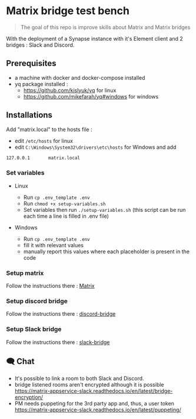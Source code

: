 # Matrix bridge test bench

> The goal of this repo is improve skills about Matrix and Matrix bridges

With the deployment of a Synapse instance with it's Element client and 2 bridges : Slack and Discord.

## Prerequisites

- a machine with docker and docker-compose installed
- yq package installed : 
  - https://github.com/kislyuk/yq for linux
  - https://github.com/mikefarah/yq#windows for windows

## Installations

Add "matrix.local" to the hosts file :
- edit `/etc/hosts` for linux
- edit `C:\Windows\System32\drivers\etc\hosts` for Windows
and add

```txt
127.0.0.1       matrix.local
```

### Set variables

- Linux 
  - Run `cp .env_template .env`
  - Run `chmod +x setup-variables.sh`
  - Set variables then run `./setup-variables.sh`
    (this script can be run each time a line is filled in .env file)

- Windows
  - Run `cp .env_template .env`
  - fill it with relevant values
  - manually report this values where each placeholder is present in the code

### Setup matrix

Follow the instructions there : [Matrix](matrix/readme.md)

### Setup discord bridge

Follow the instructions there : [discord-bridge](discord-bridge/readme.md)

### Setup Slack bridge

Follow the instructions there : [slack-bridge](slack-bridge/readme.md)

## 🗨️ Chat

- It's possible to link a room to both Slack and Discord.
- bridge listened rooms aren't encrypted although it is possible <https://matrix-appservice-slack.readthedocs.io/en/latest/bridge-encryption/>
- PM needs puppeting for the 3rd party app and, thus, a user token <https://matrix-appservice-slack.readthedocs.io/en/latest/puppeting/>
